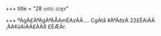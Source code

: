 +++
title = "28 ಅರಸು ಮಕ್ಕಳ"

+++
ºÀgÀ£ÀªÀgÀªÀÅAmÉAzÀÄ.... CgÀtå ¥ÀªÀðzÀ 22£ÉAiÀÄ ¸ÀA¢üAiÀÄ£ÀÄß £ÉÆÃr.